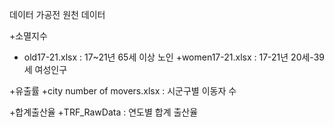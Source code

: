 데이터 가공전 원천 데이터

+소멸지수 
 + old17-21.xlsx : 17~21년 65세 이상 노인
 +women17-21.xlsx : 17-21년 20세-39세 여성인구 

+유출률
 +city number of movers.xlsx : 시군구별 이동자 수

+합계출산율
 +TRF_RawData : 연도별 합계 출산율 
